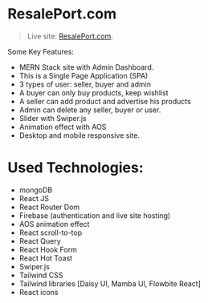 # ResalePort.com

> Live site: [ResalePort.com](https://resale-gym-equipment.web.app/).

Some Key Features:

* MERN Stack site with Admin Dashboard.
* This is a Single Page Application (SPA)
* 3 types of user: seller, buyer and admin
* A buyer can only buy products, keep wishlist
* A seller can add product and advertise his products
* Admin can delete any seller, buyer or user.
* Slider with Swiper.js
* Animation effect with AOS
* Desktop and mobile responsive site.

# Used Technologies:
* mongoDB 
* React JS
* React Router Dom
* Firebase (authentication and live site hosting)
* AOS animation effect
* React scroll-to-top
* React Query
* React Hook Form
* React Hot Toast
* Swiper.js
* Tailwind CSS
* Tailwind libraries [Daisy UI, Mamba UI, Flowbite React]
* React icons
